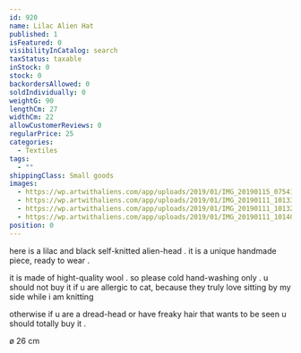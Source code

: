 ```yaml
---
id: 920
name: Lilac Alien Hat
published: 1
isFeatured: 0
visibilityInCatalog: search
taxStatus: taxable
inStock: 0
stock: 0
backordersAllowed: 0
soldIndividually: 0
weightG: 90
lengthCm: 27
widthCm: 22
allowCustomerReviews: 0
regularPrice: 25
categories:
  - Textiles
tags:
  - ""
shippingClass: Small goods
images:
  - https://wp.artwithaliens.com/app/uploads/2019/01/IMG_20190115_075410-01-scaled.jpeg
  - https://wp.artwithaliens.com/app/uploads/2019/01/IMG_20190111_101333-01-scaled.jpeg
  - https://wp.artwithaliens.com/app/uploads/2019/01/IMG_20190111_101326-01-scaled.jpeg
  - https://wp.artwithaliens.com/app/uploads/2019/01/IMG_20190111_101400-01-scaled.jpeg
position: 0
---
```


here is a lilac and black self-knitted alien-head .
it is a unique handmade piece, ready to wear .

it is made of hight-quality wool .
so please cold hand-washing only .
u should not buy it if u are allergic to cat, because they truly love sitting by my side while i am knitting

otherwise if u are a dread-head or have freaky hair that wants to be seen u should totally buy it .

ø 26 cm
